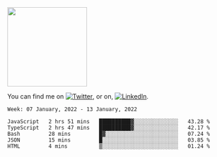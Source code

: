 <!-- ![visitors](https://visitor-badge.glitch.me/badge?page_id=page.id) -->

<img height="180em" src="https://github-readme-stats.vercel.app/api?username=alihernandez&show_icons=true&hide_border=true&&count_private=true&include_all_commits=true" />

<!-- Actual text -->

You can find me on [![Twitter][1.2]][1], or on, [![LinkedIn][2.2]][2].

<!-- Icons -->

[1.2]: http://i.imgur.com/wWzX9uB.png (twitter icon without padding)
[2.2]: https://raw.githubusercontent.com/MartinHeinz/MartinHeinz/master/linkedin-3-16.png (LinkedIn icon without padding)

<!-- Links to your social media accounts -->

[1]: https://twitter.com/phantomramen
[2]: https://www.linkedin.com/in/ali-hernandez-96b1b71a9/

<!--START_SECTION:waka-->
```text
Week: 07 January, 2022 - 13 January, 2022

JavaScript   2 hrs 51 mins   ██████████▓░░░░░░░░░░░░░░   43.28 % 
TypeScript   2 hrs 47 mins   ██████████▓░░░░░░░░░░░░░░   42.17 % 
Bash         28 mins         █▓░░░░░░░░░░░░░░░░░░░░░░░   07.24 % 
JSON         15 mins         █░░░░░░░░░░░░░░░░░░░░░░░░   03.85 % 
HTML         4 mins          ▒░░░░░░░░░░░░░░░░░░░░░░░░   01.24 % 
```
<!--END_SECTION:waka-->
